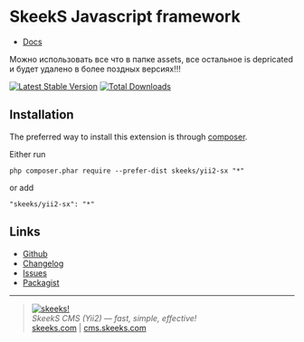 SkeekS Javascript framework
===========================

* [Docs](https://docs.cms.skeeks.com/en/latest/javascript.html)


Можно использовать все что в папке assets, все остальное is depricated и будет удалено в более поздных версиях!!!


[![Latest Stable Version](https://img.shields.io/packagist/v/skeeks/yii2-sx.svg)](https://packagist.org/packages/skeeks/yii2-sx)
[![Total Downloads](https://img.shields.io/packagist/dt/skeeks/yii2-sx.svg)](https://packagist.org/packages/skeeks/yii2-sx)


Installation
------------

The preferred way to install this extension is through [composer](http://getcomposer.org/download/).

Either run

```
php composer.phar require --prefer-dist skeeks/yii2-sx "*"
```

or add

```
"skeeks/yii2-sx": "*"
```


Links
----------
* [Github](https://github.com/skeeks-semenov/yii2-sx)
* [Changelog](https://github.com/skeeks-semenov/yii2-sx/blob/master/CHANGELOG.md)
* [Issues](https://github.com/skeeks-semenov/yii2-sx/issues)
* [Packagist](https://packagist.org/packages/skeeks/yii2-sx)


___

> [![skeeks!](https://skeeks.com/img/logo/logo-no-title-80px.png)](https://skeeks.com)  
<i>SkeekS CMS (Yii2) — fast, simple, effective!</i>  
[skeeks.com](https://skeeks.com) | [cms.skeeks.com](https://cms.skeeks.com)

